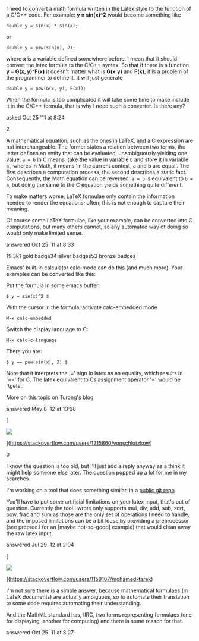 I need to convert a math formula written in the Latex style to the function of a C/C++ code. For example: **y = sin(x)^2** would become something like

```
double y = sin(x) * sin(x);
```

or

```
double y = pow(sin(x), 2);
```

where **x** is a variable defined somewhere before. I mean that it should convert the latex formula to the C/C++ syntax. So that if there is a function **y = G(x, y)^F(x)** it doesn't matter what is **G(x,y)** and **F(x)**, it is a problem of the programmer to define it. It will just generate

```
double y = pow(G(x, y), F(x)); 
```

When the formula is too complicated it will take some time to make include it in the C/C++ formula, that is why I need such a converter. Is there any?

asked Oct 25 '11 at 8:24

2

A mathematical equation, such as the ones in LaTeX, and a C expression are not interchangeable. The former states a relation between two terms, the latter defines an entity that can be evaluated, unambiguously yielding one value. ```a = b``` in C means 'take the value in variable ```b``` and store it in variable ```a```', wheres in Math, it means 'in the current context, a and b are equal'. The first describes a computation process, the second describes a static fact. Consequently, the Math equation can be reversed: ```a = b``` is equivalent to ```b = a```, but doing the same to the C equation yields something quite different.

To make matters worse, LaTeX formulae only contain the information needed to render the equations; often, this is not enough to capture their meaning.

Of course some LaTeX formulae, like your example, can be converted into C computations, but many others cannot, so any automated way of doing so would only make limited sense.

answered Oct 25 '11 at 8:33

19.3k1 gold badge34 silver badges53 bronze badges

Emacs' built-in calculator calc-mode can do this (and much more). Your examples can be converted like this:

Put the formula in some emacs buffer

```
$ y = sin(x)^2 $
```

With the cursor in the formula, activate calc-embedded mode

```
M-x calc-embedded
```

Switch the display language to C:

```
M-x calc-c-language
```

There you are:

```
$ y == pow(sin(x), 2) $
```

Note that it interprets the '=' sign in latex as an equality, which results in '==' for C. The latex equivalent to Cs assignment operator '=' would be '\\gets'.

More on this topic on [Turong's blog](http://truongnghiem.wordpress.com/2010/07/12/make-typing-mathematical-equations-in-latex-easier-with-emacs-calc/)

answered May 8 '12 at 13:28

[

![](https://www.gravatar.com/avatar/92e5e528653dbfb0c02e628b3e0bdc42?s=32&d=identicon&r=PG)

](https://stackoverflow.com/users/1215860/vonschlotzkow)

0

I know the question is too old, but I'll just add a reply anyway as a think it might help someone else later. The question popped up a lot for me in my searches.

I'm working on a tool that does something similar, in a [public git repo](https://github.com/mtarek/compitex)

You'll have to put some artificial limitations on your latex input, that's out of question. Currently the tool I wrote only supports mul, div, add, sub, sqrt, pow, frac and sum as those are the only set of operations I need to handle, and the imposed limitations can be a bit loose by providing a preprocessor (see preproc.l for an \[maybe not-so-good\] example) that would clean away the raw latex input.

answered Jul 29 '12 at 2:04

[

![](https://www.gravatar.com/avatar/dbf826408611197863d67b16b7a9adb4?s=32&d=identicon&r=PG)

](https://stackoverflow.com/users/1159107/mohamed-tarek)

I'm not sure there is a simple answer, because mathematical formulaes (in LaTeX documents) are actually ambiguous, so to automate their translation to some code requires automating their understanding.

And the MathML standard has, IIRC, two forms representing formulaes (one for displaying, another for computing) and there is some reason for that.

answered Oct 25 '11 at 8:27
